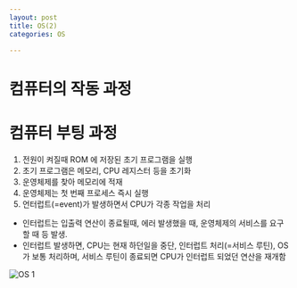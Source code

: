 ```yaml
---
layout: post
title: OS(2)
categories: OS

---
```



# 컴퓨터의 작동 과정


# 컴퓨터 부팅 과정

 1) 전원이 켜질때 ROM 에 저장된 초기 프로그램을 실행
 2) 초기 프로그램은 메모리, CPU 레지스터 등을 초기화
 3) 운영체제를 찾아 메모리에 적재
 4) 운영체제는 첫 번째 프로세스 즉시 실행
 5) 언터럽트(=event)가 발생하면서 CPU가 각종 작업을 처리
 
 * 인터럽트는 입출력 연산이 종료될때, 에러 발생했을 때, 운영체제의 서비스를 요구할 때 등 발생.
 * 인터럽트 발생하면, CPU는 현재 하던일을 중단, 인터럽트 처리(=서비스 루틴), OS가 보통 처리하며, 서비스 루틴이 종료되면 CPU가 인터럽트 되었던 연산을 재개함
 
 ![OS 1](https://user-images.githubusercontent.com/47915302/60557234-a2d84280-9d7f-11e9-9dbc-f48061f1b2bc.png)

 
 
 
 
 
 
 
 
 
 
